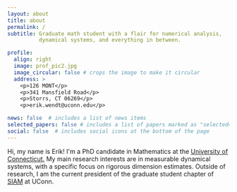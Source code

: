 ```yaml
---
layout: about
title: about
permalink: /
subtitle: Graduate math student with a flair for numerical analysis,
          dynamical systems, and everything in between.

profile:
  align: right
  image: prof_pic2.jpg
  image_circular: false # crops the image to make it circular
  address: >
    <p>126 MONT</p>
    <p>341 Mansfield Road</p>
    <p>Storrs, CT 06269</p>
    <p>erik.wendt@uconn.edu</p>

news: false  # includes a list of news items
selected_papers: false # includes a list of papers marked as "selected={true}"
social: false  # includes social icons at the bottom of the page
---
```


Hi, my name is Erik! I'm a PhD candidate in Mathematics at the [University of Connecticut.](https://math.uconn.edu/) My main research interests are in measurable dynamical systems, with a specific focus on rigorous dimension estimates. Outside of research, I am the current president of the graduate student chapter of [SIAM](https://siam.math.uconn.edu/) at UConn.
